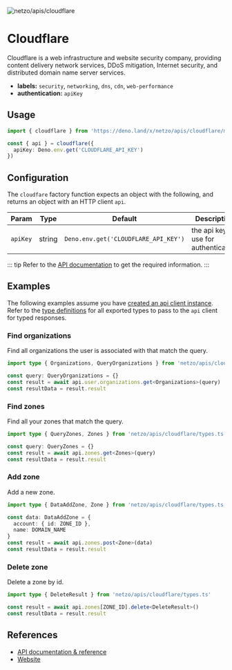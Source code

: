 <img src="https://raw.githubusercontent.com/netzo/netzo/main/assets/apis/cloudflare.svg" alt="netzo/apis/cloudflare" class="mb-5 w-75px">

# Cloudflare

Cloudflare is a web infrastructure and website security company, providing content delivery network services, DDoS mitigation, Internet security, and distributed domain name server services.

- **labels:** `security`, `networking`, `dns`, `cdn`, `web-performance`
- **authentication:** `apiKey`

## Usage

```ts
import { cloudflare } from 'https://deno.land/x/netzo/apis/cloudflare/mod.ts'

const { api } = cloudflare({
  apiKey: Deno.env.get('CLOUDFLARE_API_KEY')
})
```

## Configuration

The `cloudfare` factory function expects an object with the following, and returns an object with an HTTP client `api`.

| Param    | Type   | Default                              | Description                           |
|----------|--------|--------------------------------------|---------------------------------------|
| `apiKey` | string | `Deno.env.get('CLOUDFLARE_API_KEY')` | the api key to use for authentication |


::: tip Refer to the [API documentation](https://developers.cloudflare.com/api) to get the required information.
:::

## Examples

The following examples assume you have [created an api client instance](#usage). Refer to the [type definitions](https://deno.land/x/netzo/apis/cloudfare/types.ts) for all exported types to pass to the `api` client for typed responses.


### Find organizations

Find all organizations the user is associated with that match the query.

```ts
import type { Organizations, QueryOrganizations } from 'netzo/apis/cloudflare/types.ts'

const query: QueryOrganizations = {}
const result = await api.user.organizations.get<Organizations>(query)
const resultData = result.result
```

### Find zones

Find all your zones that match the query.

```ts
import type { QueryZones, Zones } from 'netzo/apis/cloudflare/types.ts'

const query: QueryZones = {}
const result = await api.zones.get<Zones>(query)
const resultData = result.result
```

### Add zone

Add a new zone.

```ts
import type { DataAddZone, Zone } from 'netzo/apis/cloudflare/types.ts'

const data: DataAddZone = {
  account: { id: ZONE_ID },
  name: DOMAIN_NAME
}
const result = await api.zones.post<Zone>(data)
const resultData = result.result
```

### Delete zone

Delete a zone by id.

```ts
import type { DeleteResult } from 'netzo/apis/cloudflare/types.ts'

const result = await api.zones[ZONE_ID].delete<DeleteResult>()
const resultData = result.result
```

## References

- [API documentation & reference](https://developers.cloudflare.com/api)
- [Website](https://www.cloudflare.com/)


